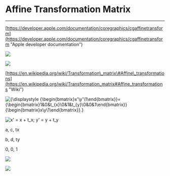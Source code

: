 # Affine Transformation Matrix

---

[https://developer.apple.com/documentation/coregraphics/cgaffinetransform](https://developer.apple.com/documentation/coregraphics/cgaffinetransform "Apple developer documentation")

![](https://docs-assets.developer.apple.com/published/8a0bbde8e5/equation02_2x_71f7e62f-7cbe-4670-9b34-924b49e48f72.png)

![](https://docs-assets.developer.apple.com/published/8a0bbde8e5/equation03_2x_b4b74916-ba29-4c3c-8fa2-ada82ad5c659.png)

[https://en.wikipedia.org/wiki/Transformation\_matrix\#Affine\_transformations](https://en.wikipedia.org/wiki/Transformation_matrix#Affine_transformations "Wiki")

![](https://wikimedia.org/api/rest_v1/media/math/render/svg/b80b8c0c30cad1386fef4bc13368fea373eb1cf3 "{\displaystyle {\begin{bmatrix}x&apos;\\y&apos;\\1\end{bmatrix}}={\begin{bmatrix}1&amp;0&amp;t\_{x}\\0&amp;1&amp;t\_{y}\\0&amp;0&amp;1\end{bmatrix}}{\begin{bmatrix}x\\y\\1\end{bmatrix}}.}")

![](https://wikimedia.org/api/rest_v1/media/math/render/svg/49a85f4117d1cdbc66723c8e0af65ae6d94b870a "x&apos; = x + t\_x; y&apos; = y + t\_y")

a, c, tx

b, d, ty

0, 0, 1

![](https://upload.wikimedia.org/wikipedia/commons/2/2c/2D_affine_transformation_matrix.svg)

![](https://upload.wikimedia.org/wikipedia/commons/a/ab/Perspective_transformation_matrix_2D.svg)



